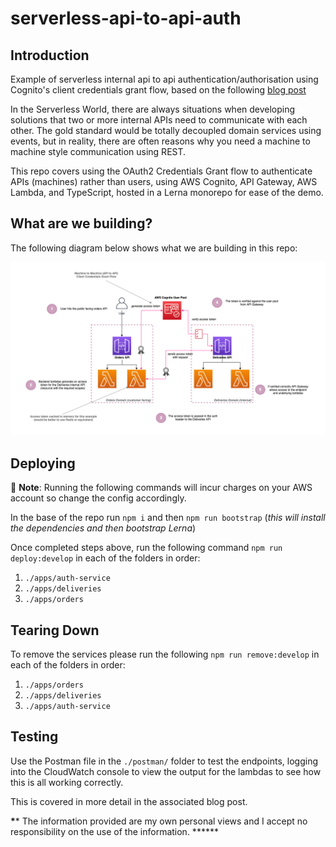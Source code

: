 # serverless-api-to-api-auth

## Introduction

Example of serverless internal api to api authentication/authorisation using Cognito's client credentials grant flow, based on the following [blog post](https://leejamesgilmore.medium.com/serverless-api-to-api-authentication-d4cb4472721e)

In the Serverless World, there are always situations when developing solutions that two or more internal APIs need to communicate with each other. The gold standard would be totally decoupled domain services using events, but in reality, there are often reasons why you need a machine to machine style communication using REST.

This repo covers using the OAuth2 Credentials Grant flow to authenticate APIs (machines) rather than users, using AWS Cognito, API Gateway, AWS Lambda, and TypeScript, hosted in a Lerna monorepo for ease of the demo.

## What are we building?

The following diagram below shows what we are building in this repo:

![architecture image](docs/images/serverless-api-to-api.png)

## Deploying

🛑 **Note**: Running the following commands will incur charges on your AWS account so change the config accordingly.

In the base of the repo run `npm i` and then `npm run bootstrap` (_this will install the dependencies and then bootstrap Lerna_)

Once completed steps above, run the following command `npm run deploy:develop` in each of the folders in order:

1. `./apps/auth-service`
2. `./apps/deliveries`
3. `./apps/orders`

## Tearing Down

To remove the services please run the following `npm run remove:develop` in each of the folders in order:

1. `./apps/orders`
2. `./apps/deliveries`
3. `./apps/auth-service`

## Testing

Use the Postman file in the `./postman/` folder to test the endpoints, logging into the CloudWatch console to view the output for the lambdas to see how this is all working correctly.

This is covered in more detail in the associated blog post.

**\***\* The information provided are my own personal views and I accept no responsibility on the use of the information. \*\*\*\*\*\*
